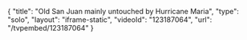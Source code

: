 {
    "title": "Old San Juan mainly untouched by Hurricane Maria",
    "type": "solo",
    "layout": "iframe-static",
    "videoId": "123187064",
    "url": "\/tvpembed\/123187064"
}